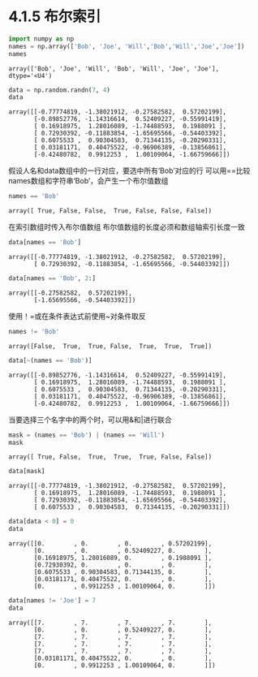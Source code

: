 # 4.1.5 布尔索引


```python
import numpy as np
names = np.array(['Bob', 'Joe', 'Will','Bob','Will','Joe','Joe'])
names
```




    array(['Bob', 'Joe', 'Will', 'Bob', 'Will', 'Joe', 'Joe'], dtype='<U4')




```python
data = np.random.randn(7, 4)
data
```




    array([[-0.77774819, -1.38021912, -0.27582582,  0.57202199],
           [-0.89852776, -1.14316614,  0.52409227, -0.55991419],
           [ 0.16918975,  1.28016089, -1.74488593,  0.1988091 ],
           [ 0.72930392, -0.11883854, -1.65695566, -0.54403392],
           [ 0.6075533 ,  0.90304583,  0.71344135, -0.20290331],
           [ 0.03181171,  0.40475522, -0.96906389, -0.13856861],
           [-0.42480782,  0.9912253 ,  1.00109064, -1.66759666]])



假设人名和data数组中的一行对应，要选中所有‘Bob’对应的行
可以用==比较names数组和字符串‘Bob’，会产生一个布尔值数组


```python
names == 'Bob'
```




    array([ True, False, False,  True, False, False, False])



在索引数组时传入布尔值数组
布尔值数组的长度必须和数组轴索引长度一致


```python
data[names == 'Bob']
```




    array([[-0.77774819, -1.38021912, -0.27582582,  0.57202199],
           [ 0.72930392, -0.11883854, -1.65695566, -0.54403392]])




```python
data[names == 'Bob', 2:]
```




    array([[-0.27582582,  0.57202199],
           [-1.65695566, -0.54403392]])



使用！=或在条件表达式前使用~对条件取反


```python
names != 'Bob'
```




    array([False,  True,  True, False,  True,  True,  True])




```python
data[~(names == 'Bob')]
```




    array([[-0.89852776, -1.14316614,  0.52409227, -0.55991419],
           [ 0.16918975,  1.28016089, -1.74488593,  0.1988091 ],
           [ 0.6075533 ,  0.90304583,  0.71344135, -0.20290331],
           [ 0.03181171,  0.40475522, -0.96906389, -0.13856861],
           [-0.42480782,  0.9912253 ,  1.00109064, -1.66759666]])



当要选择三个名字中的两个时，可以用&和|进行联合


```python
mask = (names == 'Bob') | (names == 'Will')
mask
```




    array([ True, False,  True,  True,  True, False, False])




```python
data[mask]
```




    array([[-0.77774819, -1.38021912, -0.27582582,  0.57202199],
           [ 0.16918975,  1.28016089, -1.74488593,  0.1988091 ],
           [ 0.72930392, -0.11883854, -1.65695566, -0.54403392],
           [ 0.6075533 ,  0.90304583,  0.71344135, -0.20290331]])




```python
data[data < 0] = 0
data
```




    array([[0.        , 0.        , 0.        , 0.57202199],
           [0.        , 0.        , 0.52409227, 0.        ],
           [0.16918975, 1.28016089, 0.        , 0.1988091 ],
           [0.72930392, 0.        , 0.        , 0.        ],
           [0.6075533 , 0.90304583, 0.71344135, 0.        ],
           [0.03181171, 0.40475522, 0.        , 0.        ],
           [0.        , 0.9912253 , 1.00109064, 0.        ]])




```python
data[names != 'Joe'] = 7
data
```




    array([[7.        , 7.        , 7.        , 7.        ],
           [0.        , 0.        , 0.52409227, 0.        ],
           [7.        , 7.        , 7.        , 7.        ],
           [7.        , 7.        , 7.        , 7.        ],
           [7.        , 7.        , 7.        , 7.        ],
           [0.03181171, 0.40475522, 0.        , 0.        ],
           [0.        , 0.9912253 , 1.00109064, 0.        ]])


